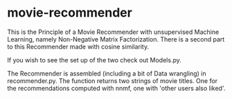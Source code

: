 # movie-recommender

This is the Principle of a Movie Recommender with unsupervised Machine Learning, namely Non-Negative Matrix Factorization.
There is a second part to this Recommender made with cosine similarity.

If you wish to see the set up of the two check out Models.py.

The Recommender is assembled (including a bit of Data wrangling) in recommender.py.
The function returns two strings of movie titles. One for the recommendations computed with nnmf, one with 'other users also liked'.
